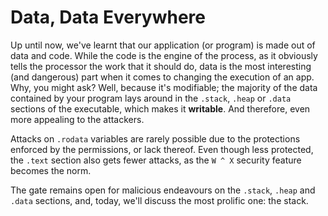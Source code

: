 # Data, Data Everywhere

Up until now, we've learnt that our application (or program) is made out of data and code.
While the code is the engine of the process, as it obviously tells the processor the work that it should do, data is the most interesting (and dangerous) part when it comes to changing the execution of an app.
Why, you might ask?
Well, because it's modifiable;
the majority of the data contained by your program lays around in the `.stack`, `.heap` or `.data` sections of the executable, which makes it **writable**.
And therefore, even more appealing to the attackers.

Attacks on `.rodata` variables are rarely possible due to the protections enforced by the permissions, or lack thereof.
Even though less protected, the `.text` section also gets fewer attacks, as the `W ^ X` security feature becomes the norm.

The gate remains open for malicious endeavours on the `.stack`, `.heap` and `.data` sections, and, today, we'll discuss the most prolific one: the stack.

